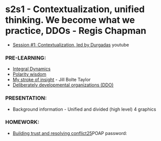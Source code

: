 # s2s1 - Contextualization, unified thinking. We become what we practice, DDOs - Regis Chapman

* [Session #1: Contextualization, led by Durgadas](https://www.youtube.com/watch?v=D7rq_QZ3D0U&list=PLusWL9gf0FIR0H9kyss3Dotwx7Mjr2p_h&index=1) youtube

### PRE-LEARNING:

- [Integral Dynamics](http://www.ijhssnet.com/journals/Vol_6_No_6_June_2016/10.pdf)
- [Polarity wisdom](https://www.youtube.com/watch?v=842Kw5RSPug)
- [My stroke of insight](https://www.youtube.com/watch?v=UyyjU8fzEYU&feature=emb_logo) - Jill Bolte Taylor
- [Deliberately developmental organizations (DDO)](https://orghacking.files.wordpress.com/2016/06/thedeliberatelydevelopmentalorganization.pdf)

### PRESENTATION:

- Background information - Unified and divided (high level) 4 graphics

### HOMEWORK:

- [Building trust and resolving conflict25](http://textbooks.whatcom.edu/healthprofessionalism/chapter/building-trust-and-resolving-conflict/)POAP password:


